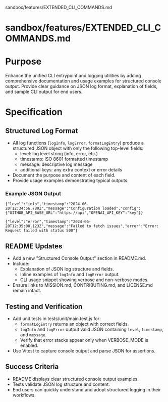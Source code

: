 sandbox/features/EXTENDED_CLI_COMMANDS.md
# sandbox/features/EXTENDED_CLI_COMMANDS.md
# Purpose

Enhance the unified CLI entrypoint and logging utilities by adding comprehensive documentation
and usage examples for structured console output. Provide clear guidance on JSON log format,
explanation of fields, and sample CLI output for end users.

# Specification

## Structured Log Format

- All log functions (`logInfo`, `logError`, `formatLogEntry`) produce a structured JSON object with only
the following top-level fields:
  - level: log level string (info, error, etc.)
  - timestamp: ISO 8601 formatted timestamp
  - message: descriptive log message
  - additional keys: any extra context or error details
- Document the purpose and content of each field.
- Provide usage examples demonstrating typical outputs.

### Example JSON Output

```
{"level":"info","timestamp":"2024-06-20T12:34:56.789Z","message":"Configuration loaded","config":{"GITHUB_API_BASE_URL":"https://api","OPENAI_API_KEY":"key"}}
```

```
{"level":"error","timestamp":"2024-06-20T12:35:00.123Z","message":"Failed to fetch issues","error":"Error: Request failed with status 500"}
```

## README Updates

- Add a new "Structured Console Output" section in README.md.
- Include:
  - Explanation of JSON log structure and fields.
  - Inline examples of `logInfo` and `logError` output.
  - CLI usage snippet showing verbose and non-verbose modes.
- Ensure links to MISSION.md, CONTRIBUTING.md, and LICENSE.md remain intact.

## Testing and Verification

- Add unit tests in tests/unit/main.test.js for:
  - `formatLogEntry` returns an object with correct fields.
  - `logInfo` and `logError` output valid JSON containing `level`, `timestamp`, and `message`.
  - Verify that error stacks appear only when VERBOSE_MODE is enabled.
- Use Vitest to capture console output and parse JSON for assertions.

## Success Criteria

- README displays clear structured console output examples.
- Tests validate JSON log structure and content.
- End users can quickly understand and adopt structured logging in their workflows.